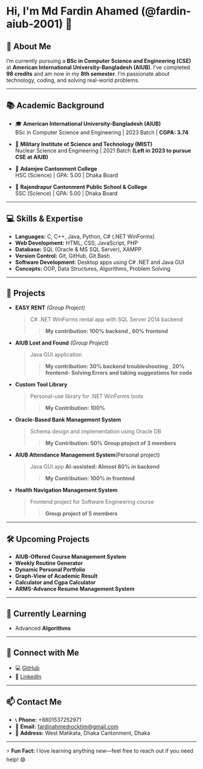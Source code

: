 # Hi, I'm Md Fardin Ahamed (@fardin-aiub-2001) 👋

## 👀 About Me
I’m currently pursuing a **BSc in Computer Science and Engineering (CSE)** at **American International University-Bangladesh (AIUB)**. I’ve completed **98 credits** and am now in my **8th semester**. I’m passionate about technology, coding, and solving real-world problems.

---------------------------------------------------------------------------------------------------------------------------------------------------------------------------------------------------------------

## 📚 Academic Background
- 🎓 **American International University-Bangladesh (AIUB)**  
  BSc in Computer Science and Engineering | 2023 Batch | **CGPA: 3.74**

- 🧪 **Military Institute of Science and Technology (MIST)**  
  Nuclear Science and Engineering | 2021 Batch **(Left in 2023 to pursue CSE at AIUB)**

- 🏫 **Adamjee Cantonment College**  
  HSC (Science) | GPA: 5.00 | Dhaka Board

- 🏫 **Rajendrapur Cantonment Public School & College**  
  SSC (Science) | GPA: 5.00 | Dhaka Board

---

## 💻 Skills & Expertise
- **Languages:** C, C++, Java, Python, C# (.NET WinForms)
- **Web Development:** HTML, CSS, JavaScript, PHP
- **Database:** SQL (Oracle & MS SQL Server), XAMPP
- **Version Control:** Git, GitHub, Git Bash
- **Software Development:** Desktop apps using C# .NET and Java GUI
- **Concepts:** OOP, Data Structures, Algorithms, Problem Solving

---

## 🚀 Projects
- **EASY RENT** *(Group Project)*  
  > C# .NET WinForms rental app with SQL Server 2014 backend  
  >>**My contribution: 100% backend , 60% frontend**

- **AIUB Lost and Found** *(Group Project)*  
  > Java GUI application  
  >>**My contribution: 30% backend troubleshooting** , **20% frontend- Solving Errors and taking suggestions for code**

- **Custom Tool Library**  
  > Personal-use library for .NET WinForms tools
  >>**My Contribution: 100%**

- **Oracle-Based Bank Management System**  
  > Schema design and implementation using Oracle DB
  >> **My Contribution: 50%**
  >> **Group ptoject of 3 members**

- **AIUB Attendance Management System**(Personal project) 
  > Java GUI app
  > **AI-assisted: Almost 80% in backend**
  >>**My Contribution: 100% in frontend**

- **Health Navigation Management System**  
  > Frontend project for Software Engineering course
  > > **Group project of 5 members**

---

## 🛠️ Upcoming Projects
- **AIUB-Offered Course Management System**
- **Weekly Routine Generator**
- **Dynamic Personal Portfolio**
- **Graph-View of Academic Result**
- **Calculator and Cgpa Calculator**
- **ARMS-Advance Resume Management System**

---

## 🌱 Currently Learning
- Advanced **Algorithms**

---

## 🔗 Connect with Me
- 💻 [GitHub](https://github.com/fardin-aiub-2001)
- 💼 [LinkedIn](https://www.linkedin.com/in/md-fardin-ahamed-5b64aa319/)

---

## 📫 Contact Me
- 📞 **Phone:** +8801537252971  
- 📧 **Email:** fardinahmedrocktim@gmail.com  
- 🏡 **Address:** West Matikata, Dhaka Cantonment, Dhaka

---

⚡ **Fun Fact:** I love learning anything new—feel free to reach out if you need help! 😄
